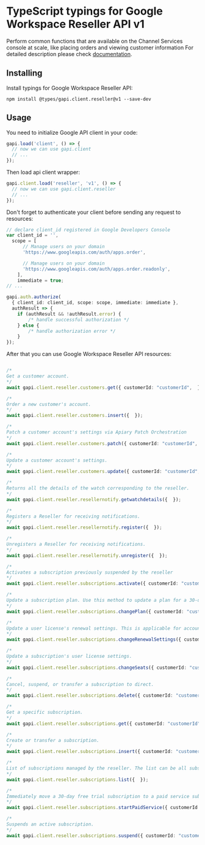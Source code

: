 # TypeScript typings for Google Workspace Reseller API v1

Perform common functions that are available on the Channel Services console at scale, like placing orders and viewing customer information
For detailed description please check [documentation](https://developers.google.com/google-apps/reseller/).

## Installing

Install typings for Google Workspace Reseller API:

```
npm install @types/gapi.client.reseller@v1 --save-dev
```

## Usage

You need to initialize Google API client in your code:

```typescript
gapi.load('client', () => {
  // now we can use gapi.client
  // ...
});
```

Then load api client wrapper:

```typescript
gapi.client.load('reseller', 'v1', () => {
  // now we can use gapi.client.reseller
  // ...
});
```

Don't forget to authenticate your client before sending any request to resources:

```typescript
// declare client_id registered in Google Developers Console
var client_id = '',
  scope = [ 
      // Manage users on your domain
      'https://www.googleapis.com/auth/apps.order',

      // Manage users on your domain
      'https://www.googleapis.com/auth/apps.order.readonly',
    ],
    immediate = true;
// ...

gapi.auth.authorize(
  { client_id: client_id, scope: scope, immediate: immediate },
  authResult => {
    if (authResult && !authResult.error) {
        /* handle successful authorization */
    } else {
        /* handle authorization error */
    }
});
```

After that you can use Google Workspace Reseller API resources:

```typescript

/*
Get a customer account.
*/
await gapi.client.reseller.customers.get({ customerId: "customerId",  });

/*
Order a new customer's account.
*/
await gapi.client.reseller.customers.insert({  });

/*
Patch a customer account's settings via Apiary Patch Orchestration
*/
await gapi.client.reseller.customers.patch({ customerId: "customerId",  });

/*
Update a customer account's settings.
*/
await gapi.client.reseller.customers.update({ customerId: "customerId",  });

/*
Returns all the details of the watch corresponding to the reseller.
*/
await gapi.client.reseller.resellernotify.getwatchdetails({  });

/*
Registers a Reseller for receiving notifications.
*/
await gapi.client.reseller.resellernotify.register({  });

/*
Unregisters a Reseller for receiving notifications.
*/
await gapi.client.reseller.resellernotify.unregister({  });

/*
Activates a subscription previously suspended by the reseller
*/
await gapi.client.reseller.subscriptions.activate({ customerId: "customerId", subscriptionId: "subscriptionId",  });

/*
Update a subscription plan. Use this method to update a plan for a 30-day trial or a flexible plan subscription to an annual commitment plan with monthly or yearly payments.
*/
await gapi.client.reseller.subscriptions.changePlan({ customerId: "customerId", subscriptionId: "subscriptionId",  });

/*
Update a user license's renewal settings. This is applicable for accounts with annual commitment plans only.
*/
await gapi.client.reseller.subscriptions.changeRenewalSettings({ customerId: "customerId", subscriptionId: "subscriptionId",  });

/*
Update a subscription's user license settings.
*/
await gapi.client.reseller.subscriptions.changeSeats({ customerId: "customerId", subscriptionId: "subscriptionId",  });

/*
Cancel, suspend, or transfer a subscription to direct.
*/
await gapi.client.reseller.subscriptions.delete({ customerId: "customerId", deletionType: "deletionType", subscriptionId: "subscriptionId",  });

/*
Get a specific subscription.
*/
await gapi.client.reseller.subscriptions.get({ customerId: "customerId", subscriptionId: "subscriptionId",  });

/*
Create or transfer a subscription.
*/
await gapi.client.reseller.subscriptions.insert({ customerId: "customerId",  });

/*
List of subscriptions managed by the reseller. The list can be all subscriptions, all of a customer's subscriptions, or all of a customer's transferable subscriptions.
*/
await gapi.client.reseller.subscriptions.list({  });

/*
Immediately move a 30-day free trial subscription to a paid service subscription.
*/
await gapi.client.reseller.subscriptions.startPaidService({ customerId: "customerId", subscriptionId: "subscriptionId",  });

/*
Suspends an active subscription.
*/
await gapi.client.reseller.subscriptions.suspend({ customerId: "customerId", subscriptionId: "subscriptionId",  });
```

